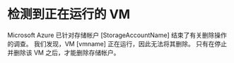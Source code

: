 <properties
pageTitle="Running VM attached message"
description="已附加到正在运行的 VM 消息"
infoBubbleText="检测到正在运行的 VM。"
service="microsoft.storage"
resource="storage"
authors="divka78"
displayOrder=""
articleId="StorageDeletionARM_RunningVM"
diagnosticScenario="Running VM attached"
selfHelpType="diagnostics"
supportTopicIds="32551656"
resourceTags="windows"
productPesIds="15629"
cloudEnvironments="public"
/>


# **检测到正在运行的 VM**
<a id="running-vm-has-been-detected" class="xliff"></a>
<!--issueDescription-->
Microsoft Azure 已针对存储帐户 <!--$StorageAccountName-->[StorageAccountName]<!--/$StorageAccountName--> 结束了有关删除操作的调查。 我们发现，VM <!--$vmname-->[vmname]<!--/$vmname--> 正在运行，因此无法将其删除。 只有在停止并删除该 VM 之后，才能删除存储帐户。<br>
<!--/issueDescription-->

